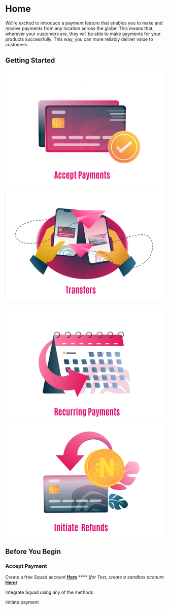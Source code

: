 # Home

We're excited to introduce a payment feature that enables you to make and receive payments from any location across the globe! This means that, wherever your customers are, they will be able to make payments for your products successfully. This way, you can more reliably deliver value to customers.

## Getting Started

[![image-text](<.gitbook/assets/Squad Accept Payments.jpg>)](payments/)               [![image-text](<.gitbook/assets/Squad Transfer.png>)](transfer/)

[![image-text](<.gitbook/assets/Squad Recurring Payments.jpg>)](payments/recurring-payments.md)               [![image-text](<.gitbook/assets/Squad Initiate Refunds.jpg>)](payments/refunds.md)

## Before You Begin

### Accept Payment

Create a free Squad account [**Here**](https://dashboard.squadco.com/sign-up) **** (_for Test, create a sandbox account_[ **Here**](https://sandbox.squadco.com/sign-up))

Integrate Squad using any of the methods

Initiate payment
